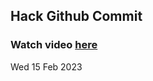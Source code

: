 
 ## Hack Github Commit 
 ### Watch video <a href="https://www.youtube.com">here</a> 
 Wed 15 Feb 2023 
